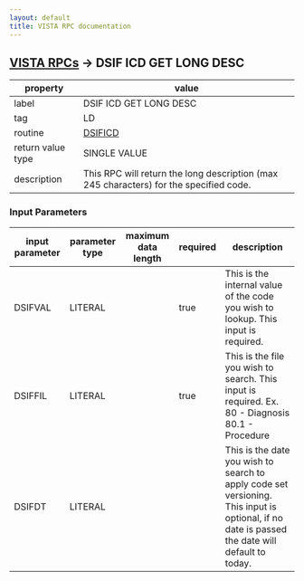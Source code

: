 ```yaml
---
layout: default
title: VISTA RPC documentation
---
```




## [VISTA RPCs](TableOfContent.md) &#8594; DSIF ICD GET LONG DESC 

 property | value 
--- | --- 
 label | DSIF ICD GET LONG DESC
 tag | LD
 routine | [DSIFICD](http://code.osehra.org/dox/Routine_DSIFICD_source.html)
 return value type | SINGLE VALUE
 description | This RPC will return the long description (max 245 characters) for the specified code.

### Input Parameters

| input parameter | parameter type | maximum data length | required | description | 
| --- | --- | --- | --- | --- | 
| DSIFVAL | LITERAL |  | true | This is the internal value of the code you wish to lookup. This input is required. | 
| DSIFFIL | LITERAL |  | true | This is the file you wish to search. This input is required. Ex.  80 - Diagnosis     80.1 - Procedure | 
| DSIFDT | LITERAL |  |  | This is the date you wish to search to apply code set versioning. This input is optional, if no date is passed the date will default to today. | 